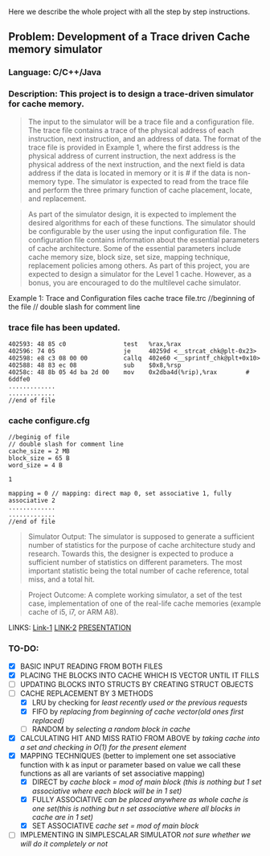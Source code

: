Here we describe the whole project with all the step by step instructions.

## Problem: Development of a Trace driven Cache memory simulator
### Language: C/C++/Java

### Description: This project is to design a trace-driven simulator for cache memory.

> The input to the simulator will be a trace file and a configuration file. The trace file contains a trace of the physical address of each instruction, next instruction, and an address of data. The format of the trace file is provided in Example 1, where the first address is the physical address of current instruction, the next address is the physical address of the next instruction, and the next field is data address if the data is located in memory or it is # if the data is non-memory type. The simulator is expected to read from the trace file and perform the three primary function of cache placement, locate, and replacement.

> As part of the simulator design, it is expected to implement the desired algorithms for each of these functions. The simulator should be configurable by the user using the input configuration file. The configuration file contains information about the essential parameters of cache architecture. Some of the essential parameters include cache memory size, block size, set size, mapping technique, replacement policies among others. As part of this project, you are expected to design a simulator for the Level 1 cache. However, as a bonus, you are encouraged to do the multilevel cache simulator.


Example 1: Trace and Configuration files
cache trace file.trc
//beginning of the file
// double slash for comment line

### trace file has been updated.
```
402593:	48 85 c0             	test   %rax,%rax
402596:	74 05                	je     40259d <__strcat_chk@plt-0x23>
402598:	e8 c3 08 00 00       	callq  402e60 <__sprintf_chk@plt+0x10>
402588:	48 83 ec 08          	sub    $0x8,%rsp
40258c:	48 8b 05 4d ba 2d 00 	mov    0x2dba4d(%rip),%rax        # 6ddfe0 
.............
.............
//end of file
```

### cache configure.cfg

```
//beginig of file
// double slash for comment line
cache_size = 2 MB
block_size = 65 B
word_size = 4 B

1

mapping = 0 // mapping: direct map 0, set associative 1, fully associative 2
.............
.............
//end of file
```

> Simulator Output: The simulator is supposed to generate a sufficient number of statistics for the purpose of cache architecture study and research. Towards this, the designer is expected to produce a sufficient number of statistics on different parameters. The most important statistic being the total number of cache reference, total miss, and a total hit.


> Project Outcome: A complete working simulator, a set of the test case, implementation of one of the real-life cache memories (example cache of i5, i7, or ARM A8).

LINKS: [Link-1](https://cseweb.ucsd.edu/classes/fa07/cse240a/project1.html) [LINK-2](https://www.walletfox.com/course/parseconfigfile.php)
[PRESENTATION](https://docs.google.com/presentation/d/1N7Y7w3Yhc3V5PC2zSHRcRKKsccwfdyKE3SO33aIMu58/edit?usp=sharing)


### TO-DO:
- [X] BASIC INPUT READING FROM BOTH FILES
- [X] PLACING THE BLOCKS INTO CACHE WHICH IS VECTOR UNTIL IT FILLS
- [ ] UPDATING BLOCKS INTO STRUCTS BY CREATING STRUCT OBJECTS
- [ ] CACHE REPLACEMENT BY 3 METHODS
  - [X] LRU by checking for *least recently used or the previous requests* 
  - [X] FIFO by *replacing from beginning of cache vector(old ones first replaced)* 
  - [ ] RANDOM by *selecting a random block in cache*  
- [X] CALCULATING HIT AND MISS RATIO FROM ABOVE by *taking cache into a set and checking in O(1) for the present element*
- [X] MAPPING TECHNIQUES (better to implement one set associative function with k as input or parameter based on value we call these functions as all are variants of set associative mapping)
  - [X] DIRECT by *cache block = mod of main block (this is nothing but 1 set associative where each block will be in 1 set)* 
  - [X] FULLY ASSOCIATIVE *can be placed anywhere as whole cache is one set(this is nothing but n set associative where all blocks in cache are in 1 set)*
  - [X] SET ASSOCIATIVE *cache set = mod of main block*
 - [ ] IMPLEMENTING IN SIMPLESCALAR SIMULATOR *not sure whether we will do it completely or not*     

